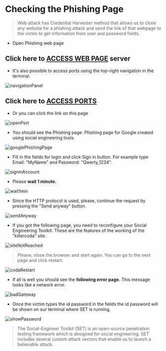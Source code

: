 # Checking the Phishing Page

>Web attack has Credential Harvester method that allows us to clone any website for a phishing attack and send the link of that webpage to the victim to get information from user and password fields.


* Open Phishing web page

## Click here to [ACCESS WEB PAGE]({{TRAFFIC_HOST1_80}}) server

* It's also possible to access ports using the top-right navigation in the terminal.

![navigationPanel](./navigationPanel.png)

## Click here to [ACCESS PORTS]({{TRAFFIC_SELECTOR}})

* Or you can click the link on this page

![openPort](./openPort.png)


* You should see the Phishing page.
Phishing page for Google created using social engineering tools.

![googlePhishingPage](./googlePhishingPage.png)

* Fill in the fields for login and click Sign in button.
For example type Email: "MyName" and Password: "Qwerty_1234".

![signinAccount](./signinAccount.png)


* Please **wait 1 minute.**

![wait1min](./wait1min.png)

* Since the HTTP protocol is used, please, continue the request by pressing the "Send anyway" button.

![sendAnyway](./sendAnyway.png)


* If you got the following page, you need to reconfigure your Social Engineering Toolkit.
These are the features of the working of the "killercoda" site.

![siteNotReached](./siteNotReached.png)

> Please, close the browser and start again.
  You can go to the next page and click restart.

![codaRestart](./codaRestart.png)


* If all is well you should see the **following error page.**
This message looks like a network error.

![badGateway](./badGateway.png)

* Once the victim types the id password in the fields the id password will be shown on our terminal where SET is running.

![showPassword](./showPassword.png)


>The Social-Engineer Toolkit (SET) is an open-source penetration testing framework which is designed for social engineering.
SET includes several custom attack vectors that enable us to launch a believable attack.

<br/>
